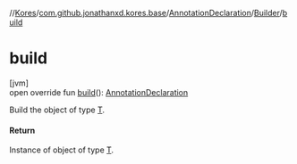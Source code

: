//[Kores](../../../../index.md)/[com.github.jonathanxd.kores.base](../../index.md)/[AnnotationDeclaration](../index.md)/[Builder](index.md)/[build](build.md)

# build

[jvm]\
open override fun [build](build.md)(): [AnnotationDeclaration](../index.md)

Build the object of type [T](../../../com.github.jonathanxd.kores.builder/-builder/index.md).

#### Return

Instance of object of type [T](../../../com.github.jonathanxd.kores.builder/-builder/index.md).
